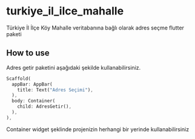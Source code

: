 # turkiye_il_ilce_mahalle

Türkiye İl İlçe Köy Mahalle veritabanına bağlı olarak adres seçme flutter paketi


## How to use
Adres getir paketini aşağıdaki şekilde kullanabilirsiniz.

```dart
Scaffold(
  appBar: AppBar(
    title: Text("Adres Seçimi"),
  ),
  body: Container(
    child: AdresGetir(),
  ),
),
 ```

Container widget şeklinde projenizin herhangi bir yerinde kullanabilirsiniz
